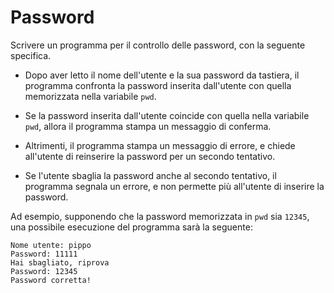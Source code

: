 # Password

Scrivere un programma per il controllo delle password, con la seguente specifica. 

* Dopo aver letto il nome dell'utente e la sua password da tastiera, il programma confronta la password inserita dall'utente con quella memorizzata nella variabile `pwd`. 

* Se la password inserita dall'utente coincide con quella nella variabile `pwd`, allora il programma stampa un messaggio di conferma. 

* Altrimenti, il programma stampa un messaggio di errore, e chiede all'utente di reinserire la password per un secondo tentativo. 

* Se l'utente sbaglia la password anche al secondo tentativo, il programma segnala un errore, e non permette più all'utente di inserire la password.

Ad esempio, supponendo che la password memorizzata in `pwd` sia `12345`, una possibile esecuzione del programma sarà la seguente:
```
Nome utente: pippo
Password: 11111
Hai sbagliato, riprova
Password: 12345
Password corretta!
```
